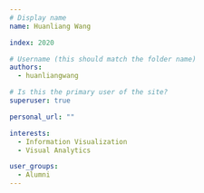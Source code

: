 ```yaml
---
# Display name
name: Huanliang Wang

index: 2020

# Username (this should match the folder name)
authors:
  - huanliangwang

# Is this the primary user of the site?
superuser: true

personal_url: ""

interests:
  - Information Visualization
  - Visual Analytics

user_groups:
  - Alumni
---
```


